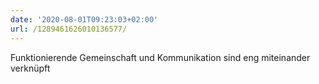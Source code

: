 ```yaml
---
date: '2020-08-01T09:23:03+02:00'
url: /1289461626010136577/
---
```

Funktionierende Gemeinschaft und Kommunikation sind eng miteinander verknüpft
